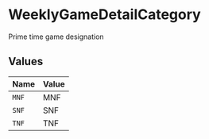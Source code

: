 # WeeklyGameDetailCategory

Prime time game designation


## Values

| Name  | Value |
| ----- | ----- |
| `MNF` | MNF   |
| `SNF` | SNF   |
| `TNF` | TNF   |